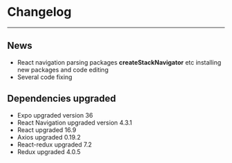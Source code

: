 # Changelog
--------

## News
- React navigation parsing packages **createStackNavigator** etc installing new packages and code editing
- Several code fixing

## Dependencies upgraded

-  Expo upgraded version 36
-  React Navigation upgraded version 4.3.1
-  React upgraded 16.9
-  Axios upgraded 0.19.2
-  React-redux upgraded 7.2
-  Redux upgraded 4.0.5
